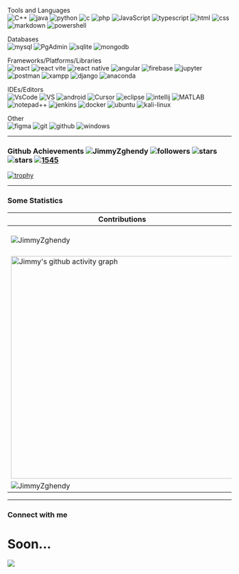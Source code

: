 <p align="left">
Tools and Languages <br>
<a target="_blank" rel="noreferrer"><img src="https://img.shields.io/badge/c%2B%2B-%2300599C.svg?style=for-the-badge&logo=cplusplus&logoColor=white " alt="C++"></a>
<a target="_blank" rel="noreferrer"> <img src="https://img.shields.io/badge/java-%23ED8B00.svg?style=for-the-badge&logo=java&logoColor=white" alt="java"> </a> 
<a target="_blank" rel="noreferrer"> <img src="https://img.shields.io/badge/python-3670A0?style=for-the-badge&logo=python&logoColor=ffdd54" alt="python"> </a>
<a target="_blank" rel="noreferrer"> <img src="https://img.shields.io/badge/C-00599C?style=for-the-badge&logo=c&logoColor=white" alt="c"> </a>
<a target="_blank" rel="noreferrer"> <img src="https://img.shields.io/badge/PHP-777BB4?style=for-the-badge&logo=php&logoColor=white" alt="php"> </a>
<a target="_blank" rel="noreferrer"><img src="https://img.shields.io/badge/javascript-%23F7DF1E.svg?style=for-the-badge&logo=javascript&logoColor=black " alt="JavaScript"></a>
<a target="_blank" rel="noreferrer"> <img src="https://img.shields.io/badge/typescript-%23007ACC.svg?style=for-the-badge&logo=typescript&logoColor=white" alt="typescript"> </a>
<a target="_blank" rel="noreferrer"> <img src="https://img.shields.io/badge/html5-%23E34F26.svg?style=for-the-badge&logo=html5&logoColor=white" alt="html"></a>
<a target="_blank" rel="noreferrer"> <img src="https://img.shields.io/badge/css3-%231572B6.svg?style=for-the-badge&logo=css3&logoColor=white" alt="css"> </a>
<a target="_blank" rel="noreferrer"> <img src="https://img.shields.io/badge/markdown-%23000000.svg?style=for-the-badge&logo=markdown&logoColor=white" alt="markdown"> </a>
<a target="_blank" rel="noreferrer"> <img src="https://img.shields.io/badge/PowerShell-%235391FE.svg?style=for-the-badge&logo=powershell&logoColor=white" alt="powershell"> </a> 
</p>

<p align="left">
Databases <br>
<a target="_blank" rel="noreferrer"> <img src="https://img.shields.io/badge/MySQL-005C84?style=for-the-badge&logo=mysql&logoColor=white" alt="mysql"> </a>  
<a target="_blank" rel="noreferrer"><img src="https://img.shields.io/badge/pgadmin-FAA887?style=for-the-badge&logo=pgadmin&logoColor=white " alt="PgAdmin"></a>
<a target="_blank" rel="noreferrer"> <img src="https://img.shields.io/badge/SQLite-07405E?style=for-the-badge&logo=sqlite&logoColor=white" alt="sqlite"> </a> 
<a target="_blank" rel="noreferrer"> <img src="https://img.shields.io/badge/MongoDB-%234ea94b.svg?style=for-the-badge&logo=mongodb&logoColor=white" alt="mongodb"> </a> 
</p>

<p align="left">
Frameworks/Platforms/Libraries <br>
<a target="_blank" rel="noreferrer"> <img src="https://img.shields.io/badge/react-%2361DAFB.svg?style=for-the-badge&logo=react&logoColor=white " alt="react"></a>
<a target="_blank" rel="noreferrer"> <img src="https://img.shields.io/badge/react  vite-%2361DAFB.svg?style=for-the-badge&logo=vite&logoColor=white" alt="react vite"></a>
<a target="_blank" rel="noreferrer"> <img src="https://img.shields.io/badge/react  native-%2361DAFB.svg?style=for-the-badge&logo=react&logoColor=white" alt="react native"></a>
<a target="_blank" rel="noreferrer"> <img src="https://img.shields.io/badge/angular-%23DD0031.svg?style=for-the-badge&logo=angular&logoColor=white" alt="angular"></a>    
<a target="_blank" rel="noreferrer"> <img src="https://img.shields.io/badge/firebase-a08021?style=for-the-badge&logo=firebase&logoColor=ffcd34" alt="firebase"> </a>
<a target="_blank" rel="noreferrer"> <img src="https://img.shields.io/badge/jupyter-%23FA0F00.svg?style=for-the-badge&logo=jupyter&logoColor=white" alt="jupyter"> </a>
<a target="_blank" rel="noreferrer"> <img src="https://img.shields.io/badge/Postman-FF6C37?style=for-the-badge&logo=Postman&logoColor=white" alt="postman"> </a>
<a target="_blank" rel="noreferrer"> <img src="https://img.shields.io/badge/Xampp-F37623?style=for-the-badge&logo=xampp&logoColor=white" alt="xampp"> </a>
<a target="_blank" rel="noreferrer"> <img src="https://img.shields.io/badge/Django-092E20?style=for-the-badge&logo=django&logoColor=white " alt="django"></a>
<a target="_blank" rel="noreferrer"> <img src="https://img.shields.io/badge/Anaconda-%2344A833.svg?style=for-the-badge&logo=anaconda&logoColor=white" alt="anaconda"> </a>
</p>

<p align="left">
IDEs/Editors <br>
<a target="_blank" rel="noreferrer"> <img src="https://img.shields.io/badge/VSCode-0078D4?style=for-the-badge&logo=visual%20studio%20code&logoColor=white" alt="VsCode"> </a>
<a target="_blank" rel="noreferrer"> <img src="https://img.shields.io/badge/Visual%20Studio-5C2D91.svg?style=for-the-badge&logo=visual-studio&logoColor=white" alt="VS"> </a>
<a target="_blank" rel="noreferrer"> <img src="https://img.shields.io/badge/Android_Studio-3DDC84?style=for-the-badge&logo=android-studio&logoColor=white" alt="android"> </a>
<a target="_blank" rel="noreferrer"><img src="https://img.shields.io/badge/Cursor-FFD43B?style=for-the-badge&logo=cursor&logoColor=black " alt="Cursor"></a>
<a target="_blank" rel="noreferrer"> <img src="https://img.shields.io/badge/Eclipse-2C2255?style=for-the-badge&logo=eclipse&logoColor=white" alt="eclipse"> </a>
<a target="_blank" rel="noreferrer"> <img src="https://img.shields.io/badge/IntelliJ_IDEA-000000.svg?style=for-the-badge&logo=intellij-idea&logoColor=white" alt="intellij"> </a>
<a target="_blank" rel="noreferrer"> <img src="https://img.shields.io/badge/MATLAB-0076A8?style=for-the-badge&logo=matlab&logoColor=white " alt="MATLAB"></a>
<a target="_blank" rel="noreferrer"> <img src="https://img.shields.io/badge/Notepad++-90E59A.svg?style=for-the-badge&logo=notepad%2B%2B&logoColor=black" alt="notepad++"> </a> 
<a target="_blank" rel="noreferrer"> <img src="https://img.shields.io/badge/Jenkins-D62828?style=for-the-badge&logo=jenkins&logoColor=white " alt="jenkins"></a>
<a target="_blank" rel="noreferrer"> <img src="https://img.shields.io/badge/Docker-2CA5E0?style=for-the-badge&logo=docker&logoColor=white " alt="docker"></a>
<a target="_blank" rel="noreferrer"> <img src="https://img.shields.io/badge/Ubuntu-EF8236?style=for-the-badge&logo=ubuntu&logoColor=white " alt="ubuntu"></a>
<a target="_blank" rel="noreferrer"> <img src="https://img.shields.io/badge/Kali%20Linux-A9A9A9?style=for-the-badge&logo=kali-linux&logoColor=white " alt="kali-linux"></a>
</p>

<p align="left">
Other <br>    
<a target="_blank" rel="noreferrer"> <img src="https://img.shields.io/badge/Figma-F24E1E?style=for-the-badge&logo=figma&logoColor=white" alt="figma"> </a>   
<a target="_blank" rel="noreferrer"> <img src="https://img.shields.io/badge/GIT-E44C30?style=for-the-badge&logo=git&logoColor=white" alt="git"> </a> 
<a target="_blank" rel="noreferrer"> <img src="https://img.shields.io/badge/github-%23121011.svg?style=for-the-badge&logo=github&logoColor=white" alt="github"> </a>
<a target="_blank" rel="noreferrer"> <img src="https://img.shields.io/badge/Windows-0078D6?style=for-the-badge&logo=windows&logoColor=white" alt="windows"> </a>
</p>

***

### Github Achievements <img src="https://komarev.com/ghpvc/?username=JimmyZghendy&label=Profile%20views&color=0e75b6&style=flat" alt="JimmyZghendy"/> <img alt="followers" title="Follow me on Github" src="https://img.shields.io/github/followers/JimmyZghendy?color=236ad3&style=flat&label=Followers"/> <img src="https://img.shields.io/badge/dynamic/json?&label=Stars&style=flat&query=%24.stars&url=https://api.github-star-counter.workers.dev/user/JimmyZghendy" alt="stars"> <img src="https://img.shields.io/badge/dynamic/json?&label=Forks&style=flat&query=%24.forks&url=https://api.github-star-counter.workers.dev/user/JimmyZghendy" alt="stars"> <a href="https://committers.top/lebanon.html" target="blank"><img src="https://user-badge.committers.top/lebanon/JimmyZghendy.svg" alt="1545" /></a>
[![trophy](https://github-profile-trophy.vercel.app/?username=JimmyZghendy&column=-1&theme=onestar&margin-w=5&no-frame=true)](https://github.com/JimmyZghendy/github-profile-trophy)

***

### Some Statistics
| Contributions | Languages | 
| ------------- | --------- |
| <img align="center" src="https://github-readme-stats.vercel.app/api?username=JimmyZghendy&show_icons=true&theme=transparent&locale=en&hide_border=true" alt="JimmyZghendy"/> | &nbsp;&nbsp;&nbsp;<img align="center" src="https://github-readme-stats.vercel.app/api/top-langs?username=JimmyZghendy&show_icons=true&exclude_repo=JimmyZghendy,CineLeb&locale=en&layout=compact&theme=transparent&hide_border=true" alt="JimmyZghendy" /> | 
| <img width="500" align="center" src="https://github-readme-activity-graph.vercel.app/graph?username=JimmyZghendy&theme=github-compact&hide_border=true&line=1E60B1" alt="Jimmy's github activity graph" /> | <img align="center" src="http://github-profile-summary-cards.vercel.app/api/cards/most-commit-language?username=JimmyZghendy&theme=transparent&hide_border=true" alt="JimmyZghendy"/> |
| <img align="center" src="https://nirzak-streak-stats.vercel.app/?user=JimmyZghendy&theme=transparent&hide_border=true" alt="JimmyZghendy"/> | &nbsp;&nbsp;&nbsp;<img align="center" src="http://github-profile-summary-cards.vercel.app/api/cards/repos-per-language?username=JimmyZghendy&theme=transparent&exclude_repo=JimmyZghendy" /> | 

***

### Connect with me
# Soon...

<img src="https://capsule-render.vercel.app/api?type=waving&height=130&color=122B6C&fontAlign=50&reversal=false&fontAlignY=36&descAlign=53&descAlignY=49&textBg=false&fontSize=46&animation=fadeIn&section=footer"/>
